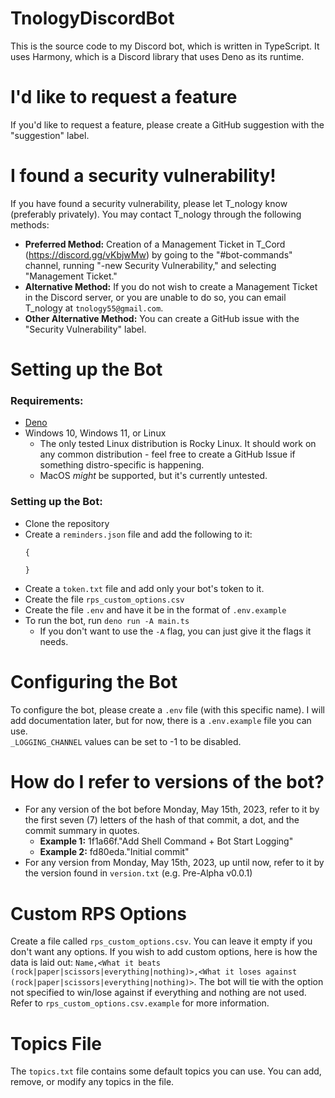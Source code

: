 # TnologyDiscordBot
This is the source code to my Discord bot, which is written in TypeScript. It uses Harmony, which is a Discord library that uses Deno as its runtime.<br>

# I'd like to request a feature
If you'd like to request a feature, please create a GitHub suggestion with the "suggestion" label.<br>


# I found a security vulnerability!
If you have found a security vulnerability, please let T_nology know (preferably privately). You may contact T_nology through the following methods:
- **Preferred Method:** Creation of a Management Ticket in T_Cord (https://discord.gg/vKbjwMw) by going to the "#bot-commands" channel, running "-new Security Vulnerability," and selecting "Management Ticket."<br>
- **Alternative Method:** If you do not wish to create a Management Ticket in the Discord server, or you are unable to do so, you can email T_nology at `tnology55@gmail.com`.<br>
- **Other Alternative Method:** You can create a GitHub issue with the "Security Vulnerability" label.<br>

# Setting up the Bot
### Requirements:
  - [Deno](https://docs.deno.com/runtime/manual/getting_started/installation)
  - Windows 10, Windows 11, or Linux
    - The only tested Linux distribution is Rocky Linux. It should work on any common distribution - feel free to create a GitHub Issue if something distro-specific is happening.
    - MacOS _might_ be supported, but it's currently untested.
### Setting up the Bot:
  - Clone the repository
  - Create a `reminders.json` file and add the following to it:
    ```
    {
        
    }
    ```
  - Create a `token.txt` file and add only your bot's token to it.
  - Create the file `rps_custom_options.csv`
  - Create the file `.env` and have it be in the format of `.env.example`
  - To run the bot, run `deno run -A main.ts`
    - If you don't want to use the `-A` flag, you can just give it the flags it needs.

# Configuring the Bot

To configure the bot, please create a `.env` file (with this specific name). I will add documentation later, but for now, there is a `.env.example` file you can use.<br>
`_LOGGING_CHANNEL` values can be set to -1 to be disabled.


# How do I refer to versions of the bot?

- For any version of the bot before Monday, May 15th, 2023, refer to it by the first seven (7) letters of the hash of that commit, a dot, and the commit summary in quotes.
  - **Example 1:** 1f1a66f."Add Shell Command + Bot Start Logging"
  - **Example 2:** fd80eda."Initial commit"
- For any version from Monday, May 15th, 2023, up until now, refer to it by the version found in `version.txt` (e.g. Pre-Alpha v0.0.1)


# Custom RPS Options

Create a file called `rps_custom_options.csv`. You can leave it empty if you don't want any options. If you wish to add custom options, here is how the data is laid out: `Name,<What it beats (rock|paper|scissors|everything|nothing)>,<What it loses against (rock|paper|scissors|everything|nothing)>`. The bot will tie with the option not specified to win/lose against if everything and nothing are not used. Refer to `rps_custom_options.csv.example` for more information.

# Topics File

The `topics.txt` file contains some default topics you can use. You can add, remove, or modify any topics in the file.